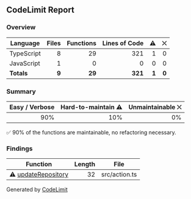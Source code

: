 ## CodeLimit Report

### Overview
| **Language** | **Files** | **Functions** | **Lines of Code** | **⚠** | **⛌** |
| --- | ---: | ---: | ---: | ---: | ---: |
| TypeScript | 8 | 29 | 321 | 1 | 0 |
| JavaScript | 1 | 0 | 0 | 0 | 0 |
| **Totals** | **9** | **29** | **321** | **1** | **0** |

### Summary
| **Easy / Verbose** | **Hard-to-maintain ⚠** | **Unmaintainable ⛌** |
| ---: | ---: | ---: |
| 90% | 10% | 0% |

✅ 90% of the functions are maintainable, no refactoring necessary.

### Findings
| **Function** | **Length** | **File** |
| --- | ---: | --- |
| ⚠ [updateRepository](https://github.com/getcodelimit/codelimit-action/blob/main/src/action.ts#L90-L121) | 32 | src/action.ts |

Generated by [CodeLimit](https://getcodelimit.github.io)
